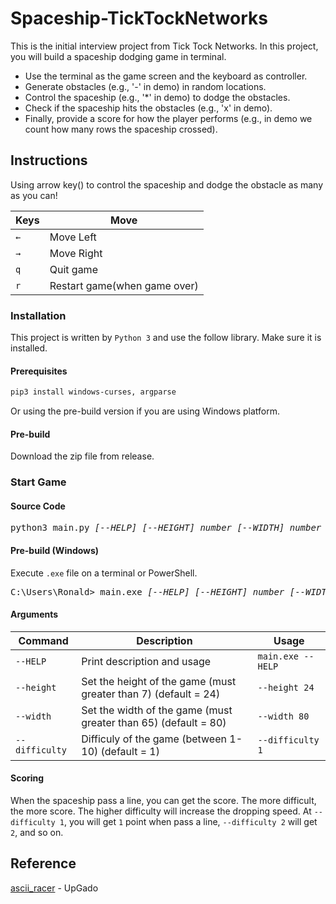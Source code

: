 # Spaceship-TickTockNetworks

This is the initial interview project from Tick Tock Networks.
In this project, you will build a spaceship dodging game in terminal.

* Use the terminal as the game screen and the keyboard as controller.
* Generate obstacles (e.g., '-' in demo) in random locations.
* Control the spaceship (e.g., '*' in demo) to dodge the obstacles.
* Check if the spaceship hits the obstacles (e.g., 'x' in demo).
* Finally, provide a score for how the player performs (e.g., in demo we count how many rows the spaceship crossed).

## Instructions

Using arrow key() to control the spaceship and dodge the obstacle as many as you can!

| Keys | Move                         |
| ---- | ---------------------------- |
| `←`  | Move Left                    |
| `→`  | Move Right                   |
| `q`  | Quit game                    |
| `r`  | Restart game(when game over) |

### Installation

This project is written by `Python 3` and use the follow library. Make sure it is installed.

#### Prerequisites

```bash
pip3 install windows-curses, argparse
```

Or using the pre-build version if you are using Windows platform.

#### Pre-build

Download the zip file from release.

### Start Game

#### Source Code

<pre>
python3 main.py <i>[--HELP] [--HEIGHT] number [--WIDTH] number [--DIFFICULTY] number</i>
</pre>

#### Pre-build (Windows)

Execute `.exe` file on a terminal or PowerShell.

<pre>
C:\Users\Ronald> main.exe <i>[--HELP] [--HEIGHT] number [--WIDTH] number [--DIFFICULTY] number</i>
</pre>

#### Arguments

| Command           | Description                                                     | Usage             |
| ----------------- | --------------------------------------------------------------- | ----------------- |
| `--HELP`| Print description and usage                                     | `main.exe --HELP` |
| `--height`        | Set the height of the game (must greater than 7) (default = 24) | `--height 24`     |
| `--width`         | Set the width of the game (must greater than 65) (default = 80) | `--width 80`     |
| `--difficulty`    | Difficuly of the game (between 1-10) (default = 1)              | `--difficulty 1`  |

#### Scoring

When the spaceship pass a line, you can get the score. The more difficult, the more score. The higher difficulty will increase the dropping speed. At `--difficulty 1`, you will get `1` point when pass a line, `--difficulty 2` will get `2`, and so on.

## Reference

[ascii_racer](https://github.com/UpGado/ascii_racer) - UpGado
